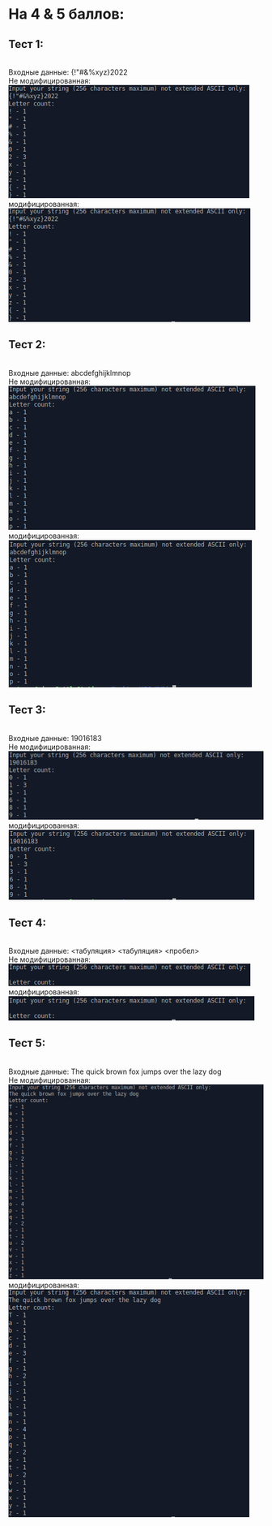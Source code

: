 # На 4 & 5 баллов:
## Тест 1:
<br>Входные данные: {!"#&%xyz}2022
<br>Не модифицированная: <br>
![](photos/test1.png)
<br>модифицированная: <br>
![](photos/un1.png)
## Тест 2:
<br>Входные данные: abcdefghijklmnop
<br>Не модифицированная: <br>
![](photos/test2.png)
<br>модифицированная: <br>
![](photos/un2.png)
## Тест 3:
<br>Входные данные: 19016183
<br>Не модифицированная: <br>
![](photos/test3.png)
<br>модифицированная: <br>
![](photos/un3.png)
## Тест 4:
<br>Входные данные: <табуляция> <табуляция> <пробел>
<br>Не модифицированная: <br>
![](photos/test4.png)
<br>модифицированная: <br>
![](photos/un4.png)
## Тест 5:
<br>Входные данные: The quick brown fox jumps over the lazy dog
<br>Не модифицированная: <br>
![](photos/test5.png)
<br>модифицированная: <br>
![](photos/un5.png)
